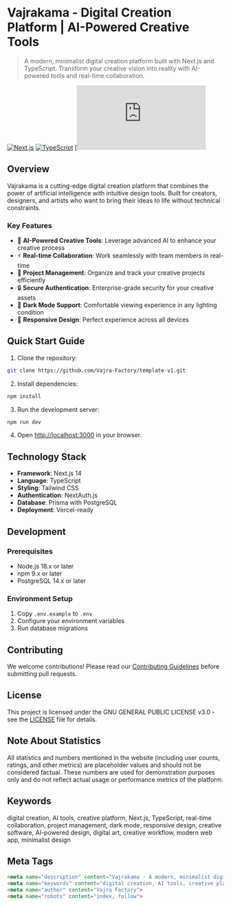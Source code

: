 # Vajrakama - Digital Creation Platform | AI-Powered Creative Tools

> A modern, minimalist digital creation platform built with Next.js and TypeScript. Transform your creative vision into reality with AI-powered tools and real-time collaboration.

[![Next.js](https://img.shields.io/badge/Next.js-14-black?logo=next.js)](https://nextjs.org)
[![TypeScript](https://img.shields.io/badge/TypeScript-5.0-blue?logo=typescript)](https://www.typescriptlang.org)
[![License](https://www.gnu.org/licenses/gpl-3.0.en.html#license-text)

## Overview

Vajrakama is a cutting-edge digital creation platform that combines the power of artificial intelligence with intuitive design tools. Built for creators, designers, and artists who want to bring their ideas to life without technical constraints.

### Key Features

- 🎨 **AI-Powered Creative Tools**: Leverage advanced AI to enhance your creative process
- ⚡ **Real-time Collaboration**: Work seamlessly with team members in real-time
- 🎯 **Project Management**: Organize and track your creative projects efficiently
- 🔒 **Secure Authentication**: Enterprise-grade security for your creative assets
- 🌙 **Dark Mode Support**: Comfortable viewing experience in any lighting condition
- 📱 **Responsive Design**: Perfect experience across all devices

## Quick Start Guide

1. Clone the repository:
```bash
git clone https://github.com/Vajra-Factory/template-v1.git
```

2. Install dependencies:
```bash
npm install
```

3. Run the development server:
```bash
npm run dev
```

4. Open [http://localhost:3000](http://localhost:3000) in your browser.

## Technology Stack

- **Framework**: Next.js 14
- **Language**: TypeScript
- **Styling**: Tailwind CSS
- **Authentication**: NextAuth.js
- **Database**: Prisma with PostgreSQL
- **Deployment**: Vercel-ready

## Development

### Prerequisites
- Node.js 18.x or later
- npm 9.x or later
- PostgreSQL 14.x or later

### Environment Setup
1. Copy `.env.example` to `.env`
2. Configure your environment variables
3. Run database migrations

## Contributing

We welcome contributions! Please read our [Contributing Guidelines](CONTRIBUTING.md) before submitting pull requests.

## License

This project is licensed under the GNU GENERAL PUBLIC LICENSE v3.0 - see the [LICENSE](LICENSE) file for details.

## Note About Statistics

All statistics and numbers mentioned in the website (including user counts, ratings, and other metrics) are placeholder values and should not be considered factual. These numbers are used for demonstration purposes only and do not reflect actual usage or performance metrics of the platform.

## Keywords

digital creation, AI tools, creative platform, Next.js, TypeScript, real-time collaboration, project management, dark mode, responsive design, creative software, AI-powered design, digital art, creative workflow, modern web app, minimalist design

## Meta Tags

```html
<meta name="description" content="Vajrakama - A modern, minimalist digital creation platform with AI-powered tools and real-time collaboration. Built with Next.js and TypeScript.">
<meta name="keywords" content="digital creation, AI tools, creative platform, Next.js, TypeScript, real-time collaboration">
<meta name="author" content="Vajra Factory">
<meta name="robots" content="index, follow">
```
